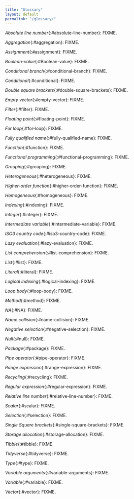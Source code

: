 ```yaml
---
title: "Glossary"
layout: default
permalink: "/glossary/"
---
```


*Absolute line number*{:#absolute-line-number}: FIXME.

*Aggregation*{:#aggregation}: FIXME.

*Assignment*{:#assignment}: FIXME.

*Boolean-value*{:#Boolean-value}: FIXME.

*Conditional branch*{:#conditional-branch}: FIXME.

*Conditional*{:#conditional}: FIXME.

*Double square brackets*{:#double-square-brackets}: FIXME.

*Empty vector*{:#empty-vector}: FIXME.

*Filter*{:#filter}: FIXME.

*Floating point*{:#floating-point}: FIXME.

*For loop*{:#for-loop}: FIXME.

*Fully qualified name*{:#fully-qualified-name}: FIXME.

*Function*{:#function}: FIXME.

*Functional programming*{:#functional-programming}: FIXME.

*Grouping*{:#grouping}: FIXME.

*Heterogeneous*{:#heterogeneous}: FIXME.

*Higher-order function*{:#higher-order-function}: FIXME.

*Homogeneous*{:#homogeneous}: FIXME.

*Indexing*{:#indexing}: FIXME.

*Integer*{:#integer}: FIXME.

*Intermediate variable*{:#intermediate-variable}: FIXME.

*ISO3 country code*{:#iso3-country-code}: FIXME.

*Lazy evaluation*{:#lazy-evaluation}: FIXME.

*List comprehension*{:#list-comprehension}: FIXME.

*List*{:#list}: FIXME.

*Literal*{:#literal}: FIXME.

*Logical indexing*{:#logical-indexing}: FIXME.

*Loop body*{:#loop-body}: FIXME.

*Method*{:#method}: FIXME.

*NA*{:#NA}: FIXME.

*Name collision*{:#name-collision}: FIXME.

*Negative selection*{:#negative-selection}: FIXME.

*Null*{:#null}: FIXME.

*Package*{:#package}: FIXME.

*Pipe operator*{:#pipe-operator}: FIXME.

*Range expression*{:#range-expression}: FIXME.

*Recycling*{:#recycling}: FIXME.

*Regular expression*{:#regular-expression}: FIXME.

*Relative line number*{:#relative-line-number}: FIXME.

*Scalar*{:#scalar}: FIXME.

*Selection*{:#selection}: FIXME.

*Single Square brackets*{:#single-square-brackets}: FIXME.

*Storage allocation*{:#storage-allocation}: FIXME.

*Tibble*{:#tibble}: FIXME.

*Tidyverse*{:#tidyverse}: FIXME.

*Type*{:#type}: FIXME.

*Variable arguments*{:#variable-arguments}: FIXME.

*Variable*{:#variable}: FIXME.

*Vector*{:#vector}: FIXME.
